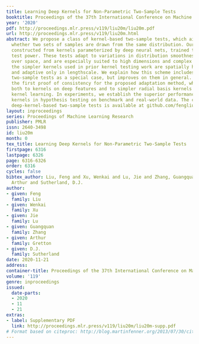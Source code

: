 ```yaml
---
title: Learning Deep Kernels for Non-Parametric Two-Sample Tests
booktitle: Proceedings of the 37th International Conference on Machine Learning
year: '2020'
pdf: http://proceedings.mlr.press/v119/liu20m/liu20m.pdf
url: http://proceedings.mlr.press/v119/liu20m.html
abstract: We propose a class of kernel-based two-sample tests, which aim to determine
  whether two sets of samples are drawn from the same distribution. Our tests are
  constructed from kernels parameterized by deep neural nets, trained to maximize
  test power. These tests adapt to variations in distribution smoothness and shape
  over space, and are especially suited to high dimensions and complex data. By contrast,
  the simpler kernels used in prior kernel testing work are spatially homogeneous,
  and adaptive only in lengthscale. We explain how this scheme includes popular classifier-based
  two-sample tests as a special case, but improves on them in general. We provide
  the first proof of consistency for the proposed adaptation method, which applies
  both to kernels on deep features and to simpler radial basis kernels or multiple
  kernel learning. In experiments, we establish the superior performance of our deep
  kernels in hypothesis testing on benchmark and real-world data. The code of our
  deep-kernel-based two-sample tests is available at github.com/fengliu90/DK-for-TST.
layout: inproceedings
series: Proceedings of Machine Learning Research
publisher: PMLR
issn: 2640-3498
id: liu20m
month: 0
tex_title: Learning Deep Kernels for Non-Parametric Two-Sample Tests
firstpage: 6316
lastpage: 6326
page: 6316-6326
order: 6316
cycles: false
bibtex_author: Liu, Feng and Xu, Wenkai and Lu, Jie and Zhang, Guangquan and Gretton,
  Arthur and Sutherland, D.J.
author:
- given: Feng
  family: Liu
- given: Wenkai
  family: Xu
- given: Jie
  family: Lu
- given: Guangquan
  family: Zhang
- given: Arthur
  family: Gretton
- given: D.J.
  family: Sutherland
date: 2020-11-21
address: 
container-title: Proceedings of the 37th International Conference on Machine Learning
volume: '119'
genre: inproceedings
issued:
  date-parts:
  - 2020
  - 11
  - 21
extras:
- label: Supplementary PDF
  link: http://proceedings.mlr.press/v119/liu20m/liu20m-supp.pdf
# Format based on citeproc: http://blog.martinfenner.org/2013/07/30/citeproc-yaml-for-bibliographies/
---
```


